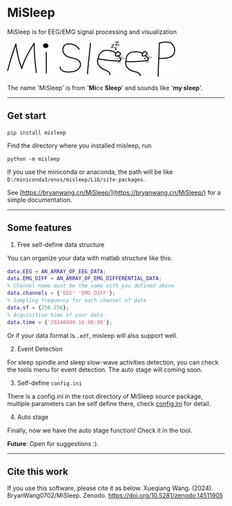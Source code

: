 # MiSleep
MiSleep is for EEG/EMG signal processing and visualization

![logo](resources/entire_logo.png)

The name 'MiSleep' is from '**Mi**ce **Sleep**' and sounds like '**my sleep**'.

---

## Get start
```shell
pip install misleep
```

Find the directory where you installed misleep, run
```shell
python -m misleep
```
If you use the miniconda or anaconda, the path will be like `D:/miniconda3/envs/misleep/Lib/site-packages`.

See [https://bryanwang.cn/MiSleep/](https://bryanwang.cn/MiSleep/) for a simple documentation.

---

## Some features
1. Free self-define data structure

You can organize your data with matlab structure like this:
```matlab
data.EEG = AN_ARRAY_OF_EEG_DATA;
data.EMG_DIFF = AN_ARRAY_OF_EMG_DIFFERENTIAL_DATA;
% Channel name must be the same with you defined above
data.channels = {'EEG' 'EMG_DIFF'};
% Sampling frequency for each channel of data
data.sf = {256 256};
% Acquisition time of your data
data.time = {'20240409-18:00:00'}; 
```
Or if your data format is `.edf`, misleep will also support well.

2. Event Detection

For sleep spindle and sleep slow-wave activities detection, you can check the tools menu for event detection. The auto stage will coming soon.

3. Self-define `config.ini`

There is a config.ini in the root directory of MiSleep source package, multiple parameters can be self define there, check [config.ini](https://bryanwang.cn/MiSleep/#config-file) for detail.

4. Auto stage

Finally, now we have the auto stage function! Check it in the tool.

**Future**: Open for suggestions :).

---

## Cite this work

If you use this software, please cite it as below.
Xueqiang Wang. (2024). BryanWang0702/MiSleep. Zenodo. https://doi.org/10.5281/zenodo.14511905


